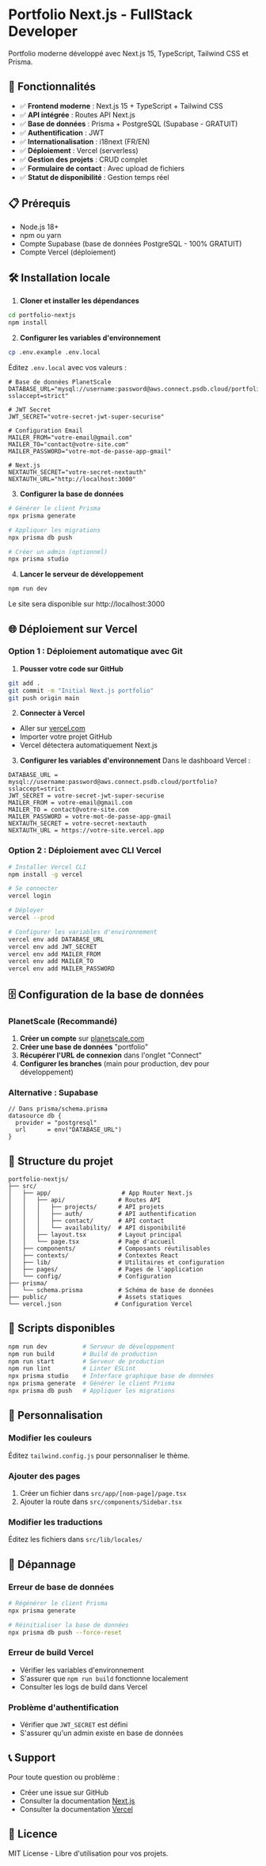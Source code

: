 # Portfolio Next.js - FullStack Developer

Portfolio moderne développé avec Next.js 15, TypeScript, Tailwind CSS et Prisma.

## 🚀 Fonctionnalités

- ✅ **Frontend moderne** : Next.js 15 + TypeScript + Tailwind CSS
- ✅ **API intégrée** : Routes API Next.js
- ✅ **Base de données** : Prisma + PostgreSQL (Supabase - GRATUIT)
- ✅ **Authentification** : JWT
- ✅ **Internationalisation** : i18next (FR/EN)
- ✅ **Déploiement** : Vercel (serverless)
- ✅ **Gestion des projets** : CRUD complet
- ✅ **Formulaire de contact** : Avec upload de fichiers
- ✅ **Statut de disponibilité** : Gestion temps réel

## 📋 Prérequis

- Node.js 18+
- npm ou yarn
- Compte Supabase (base de données PostgreSQL - 100% GRATUIT)
- Compte Vercel (déploiement)

## 🛠️ Installation locale

1. **Cloner et installer les dépendances**
```bash
cd portfolio-nextjs
npm install
```

2. **Configurer les variables d'environnement**
```bash
cp .env.example .env.local
```

Éditez `.env.local` avec vos valeurs :
```env
# Base de données PlanetScale
DATABASE_URL="mysql://username:password@aws.connect.psdb.cloud/portfolio?sslaccept=strict"

# JWT Secret
JWT_SECRET="votre-secret-jwt-super-securise"

# Configuration Email
MAILER_FROM="votre-email@gmail.com"
MAILER_TO="contact@votre-site.com"
MAILER_PASSWORD="votre-mot-de-passe-app-gmail"

# Next.js
NEXTAUTH_SECRET="votre-secret-nextauth"
NEXTAUTH_URL="http://localhost:3000"
```

3. **Configurer la base de données**
```bash
# Générer le client Prisma
npx prisma generate

# Appliquer les migrations
npx prisma db push

# Créer un admin (optionnel)
npx prisma studio
```

4. **Lancer le serveur de développement**
```bash
npm run dev
```

Le site sera disponible sur http://localhost:3000

## 🌐 Déploiement sur Vercel

### Option 1 : Déploiement automatique avec Git

1. **Pousser votre code sur GitHub**
```bash
git add .
git commit -m "Initial Next.js portfolio"
git push origin main
```

2. **Connecter à Vercel**
- Aller sur [vercel.com](https://vercel.com)
- Importer votre projet GitHub
- Vercel détectera automatiquement Next.js

3. **Configurer les variables d'environnement**
Dans le dashboard Vercel :
```
DATABASE_URL = mysql://username:password@aws.connect.psdb.cloud/portfolio?sslaccept=strict
JWT_SECRET = votre-secret-jwt-super-securise
MAILER_FROM = votre-email@gmail.com
MAILER_TO = contact@votre-site.com
MAILER_PASSWORD = votre-mot-de-passe-app-gmail
NEXTAUTH_SECRET = votre-secret-nextauth
NEXTAUTH_URL = https://votre-site.vercel.app
```

### Option 2 : Déploiement avec CLI Vercel

```bash
# Installer Vercel CLI
npm install -g vercel

# Se connecter
vercel login

# Déployer
vercel --prod

# Configurer les variables d'environnement
vercel env add DATABASE_URL
vercel env add JWT_SECRET
vercel env add MAILER_FROM
vercel env add MAILER_TO
vercel env add MAILER_PASSWORD
```

## 🗄️ Configuration de la base de données

### PlanetScale (Recommandé)

1. **Créer un compte** sur [planetscale.com](https://planetscale.com)
2. **Créer une base de données** "portfolio"
3. **Récupérer l'URL de connexion** dans l'onglet "Connect"
4. **Configurer les branches** (main pour production, dev pour développement)

### Alternative : Supabase

```prisma
// Dans prisma/schema.prisma
datasource db {
  provider = "postgresql"
  url      = env("DATABASE_URL")
}
```

## 📁 Structure du projet

```
portfolio-nextjs/
├── src/
│   ├── app/                    # App Router Next.js
│   │   ├── api/               # Routes API
│   │   │   ├── projects/      # API projets
│   │   │   ├── auth/          # API authentification
│   │   │   ├── contact/       # API contact
│   │   │   └── availability/  # API disponibilité
│   │   ├── layout.tsx         # Layout principal
│   │   └── page.tsx           # Page d'accueil
│   ├── components/            # Composants réutilisables
│   ├── contexts/              # Contextes React
│   ├── lib/                   # Utilitaires et configuration
│   ├── pages/                 # Pages de l'application
│   └── config/                # Configuration
├── prisma/
│   └── schema.prisma          # Schéma de base de données
├── public/                    # Assets statiques
└── vercel.json               # Configuration Vercel
```

## 🔧 Scripts disponibles

```bash
npm run dev          # Serveur de développement
npm run build        # Build de production
npm run start        # Serveur de production
npm run lint         # Linter ESLint
npx prisma studio    # Interface graphique base de données
npx prisma generate  # Générer le client Prisma
npx prisma db push   # Appliquer les migrations
```

## 🎨 Personnalisation

### Modifier les couleurs
Éditez `tailwind.config.js` pour personnaliser le thème.

### Ajouter des pages
1. Créer un fichier dans `src/app/[nom-page]/page.tsx`
2. Ajouter la route dans `src/components/Sidebar.tsx`

### Modifier les traductions
Éditez les fichiers dans `src/lib/locales/`

## 🚨 Dépannage

### Erreur de base de données
```bash
# Régénérer le client Prisma
npx prisma generate

# Réinitialiser la base de données
npx prisma db push --force-reset
```

### Erreur de build Vercel
- Vérifier les variables d'environnement
- S'assurer que `npm run build` fonctionne localement
- Consulter les logs de build dans Vercel

### Problème d'authentification
- Vérifier que `JWT_SECRET` est défini
- S'assurer qu'un admin existe en base de données

## 📞 Support

Pour toute question ou problème :
- Créer une issue sur GitHub
- Consulter la documentation [Next.js](https://nextjs.org/docs)
- Consulter la documentation [Vercel](https://vercel.com/docs)

## 📄 Licence

MIT License - Libre d'utilisation pour vos projets.